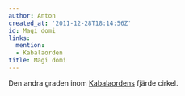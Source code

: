 ```yaml
---
author: Anton
created_at: '2011-12-28T18:14:56Z'
id: Magi domi
links:
  mention:
  - Kabalaorden
title: Magi domi
---
```


Den andra graden inom [Kabalaordens] fjärde cirkel.

  [Kabalaordens]: Kabalaorden
